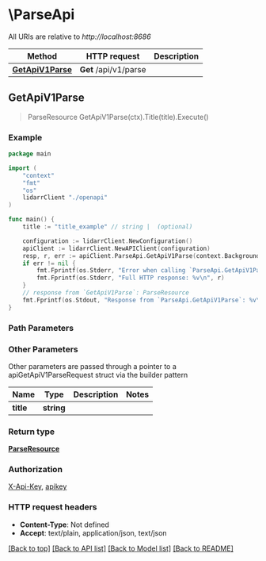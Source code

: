 # \ParseApi

All URIs are relative to *http://localhost:8686*

Method | HTTP request | Description
------------- | ------------- | -------------
[**GetApiV1Parse**](ParseApi.md#GetApiV1Parse) | **Get** /api/v1/parse | 



## GetApiV1Parse

> ParseResource GetApiV1Parse(ctx).Title(title).Execute()



### Example

```go
package main

import (
    "context"
    "fmt"
    "os"
    lidarrClient "./openapi"
)

func main() {
    title := "title_example" // string |  (optional)

    configuration := lidarrClient.NewConfiguration()
    apiClient := lidarrClient.NewAPIClient(configuration)
    resp, r, err := apiClient.ParseApi.GetApiV1Parse(context.Background()).Title(title).Execute()
    if err != nil {
        fmt.Fprintf(os.Stderr, "Error when calling `ParseApi.GetApiV1Parse``: %v\n", err)
        fmt.Fprintf(os.Stderr, "Full HTTP response: %v\n", r)
    }
    // response from `GetApiV1Parse`: ParseResource
    fmt.Fprintf(os.Stdout, "Response from `ParseApi.GetApiV1Parse`: %v\n", resp)
}
```

### Path Parameters



### Other Parameters

Other parameters are passed through a pointer to a apiGetApiV1ParseRequest struct via the builder pattern


Name | Type | Description  | Notes
------------- | ------------- | ------------- | -------------
 **title** | **string** |  | 

### Return type

[**ParseResource**](ParseResource.md)

### Authorization

[X-Api-Key](../README.md#X-Api-Key), [apikey](../README.md#apikey)

### HTTP request headers

- **Content-Type**: Not defined
- **Accept**: text/plain, application/json, text/json

[[Back to top]](#) [[Back to API list]](../README.md#documentation-for-api-endpoints)
[[Back to Model list]](../README.md#documentation-for-models)
[[Back to README]](../README.md)

